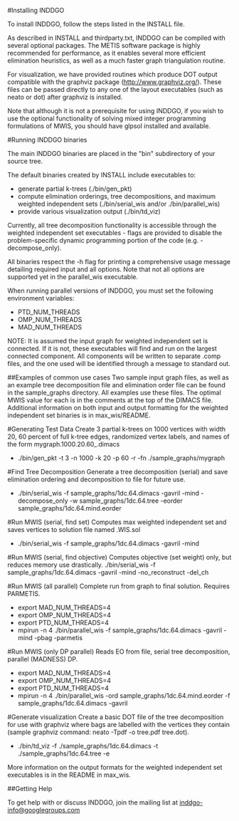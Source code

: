 #Installing INDDGO

To install INDDGO, follow the steps listed in the INSTALL file.

As described in INSTALL and thirdparty.txt, INDDGO can be compiled with 
several optional packages. The METIS software package is highly recommended
for performance, as it enables several more efficient elimination heuristics, 
as well as a much faster graph triangulation routine.

For visualization, we have provided routines which produce DOT output 
compatible with the graphviz package (http://www.graphviz.org/). These 
files can be passed directly to any one of the layout executables (such as 
neato or dot) after graphviz is installed.

Note that although it is not a prerequisite for using INDDGO, if you 
wish to use the optional functionality of solving mixed integer programming 
formulations of MWIS, you should have glpsol installed and available.

#Running INDDGO binaries

The main INDDGO binaries are placed in the "bin" subdirectory of your
source tree.

The default binaries created by INSTALL include executables to:
* generate partial k-trees (./bin/gen_pkt)
* compute elimination orderings, tree decompositions, and maximum weighted independent sets (./bin/serial_wis and/or ./bin/parallel_wis)
* provide various visualization output (./bin/td_viz)

Currently, all tree decomposition functionality is accessible through the 
weighted independent set executables - flags are provided to disable the 
problem-specific dynamic programming portion of the code (e.g. -decompose_only).

All binaries respect the -h flag for printing a comprehensive usage message detailing required input and all options. Note that not all options are supported yet in the parallel_wis executable.

When running parallel versions of INDDGO, you must set the following
environment variables:

* PTD_NUM_THREADS
* OMP_NUM_THREADS
* MAD_NUM_THREADS

NOTE: It is assumed the input graph for weighted independent set is connected. If it is not, 
these executables will find and run on the largest connected component. 
All components will be written to separate .comp files, and the one used
will be identified through a message to standard out. 

##Examples of common use cases
Two sample input graph files, as well as an example tree decomposition
file and elimination order file can be found in the sample_graphs directory.
 All examples use these files. The optimal MWIS value for each is in the 
 comments at the top of the DIMACS file. Additional information on both input and 
 output formatting for the weighted independent set binaries is in max_wis/README.

#Generating Test Data
 Create 3 partial k-trees on 1000 vertices with width 20, 60 percent of 
 full k-tree edges, randomized vertex labels, and names of the form 
 mygraph.1000.20.60_.dimacs
* ./bin/gen_pkt -t 3 -n 1000 -k 20 -p 60 -r -fn ./sample_graphs/mygraph

#Find Tree Decomposition
 Generate a tree decomposition (serial) and save elimination ordering
 and decomposition to file for future use.
* ./bin/serial_wis -f sample_graphs/1dc.64.dimacs -gavril -mind -decompose_only -w sample_graphs/1dc.64.tree -eorder sample_graphs/1dc.64.mind.eorder

#Run MWIS (serial, find set)
 Computes max weighted independent set and saves vertices to solution file 
 named <inputfile>.WIS.sol
* ./bin/serial_wis -f sample_graphs/1dc.64.dimacs -gavril -mind 

#Run MWIS (serial, find objective) 
 Computes objective (set weight) only, but reduces memory use drastically. 
./bin/serial_wis -f sample_graphs/1dc.64.dimacs -gavril -mind -no_reconstruct -del_ch

#Run MWIS (all parallel) 
 Complete run from graph to final solution. Requires PARMETIS.
* export MAD_NUM_THREADS=4
* export OMP_NUM_THREADS=4
* export PTD_NUM_THREADS=4 
* mpirun -n 4 ./bin/parallel_wis -f sample_graphs/1dc.64.dimacs -gavril -mind -pbag -parmetis

#Run MWIS (only DP parallel) 
 Reads EO from file, serial tree decomposition, parallel (MADNESS) DP.  
* export MAD_NUM_THREADS=4
* export OMP_NUM_THREADS=4
* export PTD_NUM_THREADS=4 
* mpirun -n 4 ./bin/parallel_wis -ord sample_graphs/1dc.64.mind.eorder -f sample_graphs/1dc.64.dimacs -gavril 

#Generate visualization
 Create a basic DOT file of the tree decomposition for use with graphviz where
 bags are labelled with the vertices they contain 
 (sample graphviz command: neato -Tpdf -o tree.pdf tree.dot). 
* ./bin/td_viz -f ./sample_graphs/1dc.64.dimacs -t ./sample_graphs/1dc.64.tree -e 

More information on the output formats for the weighted independent set executables is in the README in max_wis.

##Getting Help

To get help with or discuss INDDGO, join the mailing list at inddgo-info@googlegroups.com

